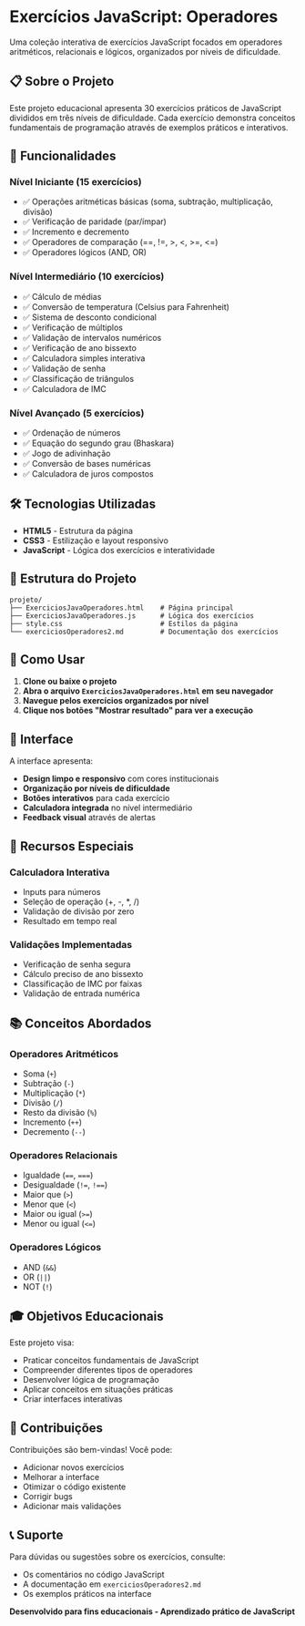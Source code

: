 # Exercícios JavaScript: Operadores

Uma coleção interativa de exercícios JavaScript focados em operadores aritméticos, relacionais e lógicos, organizados por níveis de dificuldade.

## 📋 Sobre o Projeto

Este projeto educacional apresenta 30 exercícios práticos de JavaScript divididos em três níveis de dificuldade. Cada exercício demonstra conceitos fundamentais de programação através de exemplos práticos e interativos.

## 🚀 Funcionalidades

### Nível Iniciante (15 exercícios)
- ✅ Operações aritméticas básicas (soma, subtração, multiplicação, divisão)
- ✅ Verificação de paridade (par/ímpar)
- ✅ Incremento e decremento
- ✅ Operadores de comparação (==, !=, >, <, >=, <=)
- ✅ Operadores lógicos (AND, OR)

### Nível Intermediário (10 exercícios)
- ✅ Cálculo de médias
- ✅ Conversão de temperatura (Celsius para Fahrenheit)
- ✅ Sistema de desconto condicional
- ✅ Verificação de múltiplos
- ✅ Validação de intervalos numéricos
- ✅ Verificação de ano bissexto
- ✅ Calculadora simples interativa
- ✅ Validação de senha
- ✅ Classificação de triângulos
- ✅ Calculadora de IMC

### Nível Avançado (5 exercícios)
- ✅ Ordenação de números
- ✅ Equação do segundo grau (Bhaskara)
- ✅ Jogo de adivinhação
- ✅ Conversão de bases numéricas
- ✅ Calculadora de juros compostos

## 🛠️ Tecnologias Utilizadas

- **HTML5** - Estrutura da página
- **CSS3** - Estilização e layout responsivo
- **JavaScript** - Lógica dos exercícios e interatividade

## 📁 Estrutura do Projeto

```
projeto/
├── ExerciciosJavaOperadores.html    # Página principal
├── ExerciciosJavaOperadores.js      # Lógica dos exercícios
├── style.css                        # Estilos da página
└── exerciciosOperadores2.md         # Documentação dos exercícios
```

## 🎯 Como Usar

1. **Clone ou baixe o projeto**
2. **Abra o arquivo `ExerciciosJavaOperadores.html` em seu navegador**
3. **Navegue pelos exercícios organizados por nível**
4. **Clique nos botões "Mostrar resultado" para ver a execução**

## 🎨 Interface

A interface apresenta:
- **Design limpo e responsivo** com cores institucionais
- **Organização por níveis de dificuldade**
- **Botões interativos** para cada exercício
- **Calculadora integrada** no nível intermediário
- **Feedback visual** através de alertas

## 🔧 Recursos Especiais

### Calculadora Interativa
- Inputs para números
- Seleção de operação (+, -, *, /)
- Validação de divisão por zero
- Resultado em tempo real

### Validações Implementadas
- Verificação de senha segura
- Cálculo preciso de ano bissexto
- Classificação de IMC por faixas
- Validação de entrada numérica

## 📚 Conceitos Abordados

### Operadores Aritméticos
- Soma (`+`)
- Subtração (`-`)
- Multiplicação (`*`)
- Divisão (`/`)
- Resto da divisão (`%`)
- Incremento (`++`)
- Decremento (`--`)

### Operadores Relacionais
- Igualdade (`==`, `===`)
- Desigualdade (`!=`, `!==`)
- Maior que (`>`)
- Menor que (`<`)
- Maior ou igual (`>=`)
- Menor ou igual (`<=`)

### Operadores Lógicos
- AND (`&&`)
- OR (`||`)
- NOT (`!`)

## 🎓 Objetivos Educacionais

Este projeto visa:
- Praticar conceitos fundamentais de JavaScript
- Compreender diferentes tipos de operadores
- Desenvolver lógica de programação
- Aplicar conceitos em situações práticas
- Criar interfaces interativas

## 🤝 Contribuições

Contribuições são bem-vindas! Você pode:
- Adicionar novos exercícios
- Melhorar a interface
- Otimizar o código existente
- Corrigir bugs
- Adicionar mais validações

## 📞 Suporte

Para dúvidas ou sugestões sobre os exercícios, consulte:
- Os comentários no código JavaScript
- A documentação em `exerciciosOperadores2.md`
- Os exemplos práticos na interface

**Desenvolvido para fins educacionais - Aprendizado prático de JavaScript**
